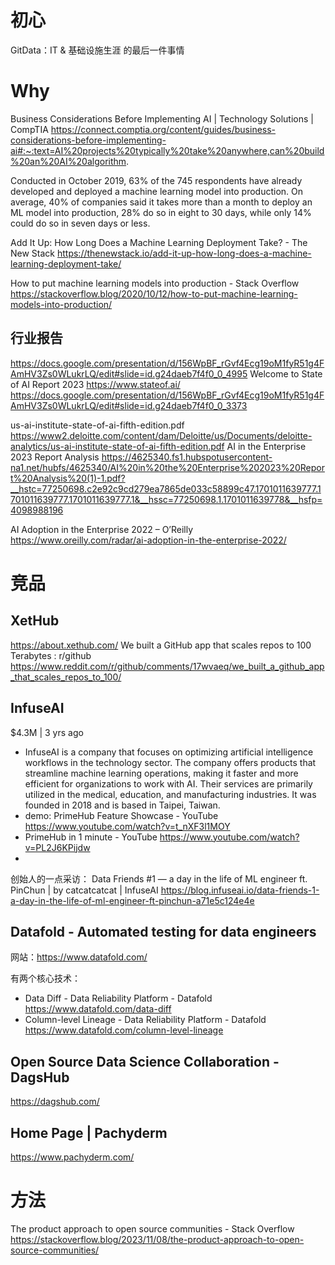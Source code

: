# 初心

GitData：IT & 基础设施生涯 的最后一件事情


# Why

Business Considerations Before Implementing AI | Technology Solutions | CompTIA
https://connect.comptia.org/content/guides/business-considerations-before-implementing-ai#:~:text=AI%20projects%20typically%20take%20anywhere,can%20build%20an%20AI%20algorithm.

Conducted in October 2019, 63% of the 745 respondents have already developed and deployed a machine learning model into production. On average, 40% of companies said it takes more than a month to deploy an ML model into production, 28% do so in eight to 30 days, while only 14% could do so in seven days or less.

Add It Up: How Long Does a Machine Learning Deployment Take? - The New Stack
https://thenewstack.io/add-it-up-how-long-does-a-machine-learning-deployment-take/

How to put machine learning models into production - Stack Overflow
https://stackoverflow.blog/2020/10/12/how-to-put-machine-learning-models-into-production/

## 行业报告
https://docs.google.com/presentation/d/156WpBF_rGvf4Ecg19oM1fyR51g4FAmHV3Zs0WLukrLQ/edit#slide=id.g24daeb7f4f0_0_4995
Welcome to State of AI Report 2023
https://www.stateof.ai/
https://docs.google.com/presentation/d/156WpBF_rGvf4Ecg19oM1fyR51g4FAmHV3Zs0WLukrLQ/edit#slide=id.g24daeb7f4f0_0_3373

us-ai-institute-state-of-ai-fifth-edition.pdf
https://www2.deloitte.com/content/dam/Deloitte/us/Documents/deloitte-analytics/us-ai-institute-state-of-ai-fifth-edition.pdf
AI in the Enterprise 2023 Report Analysis
https://4625340.fs1.hubspotusercontent-na1.net/hubfs/4625340/AI%20in%20the%20Enterprise%202023%20Report%20Analysis%20(1)-1.pdf?__hstc=77250698.c2e92c9cd279ea7865de033c58899c47.1701011639777.1701011639777.1701011639777.1&__hssc=77250698.1.1701011639778&__hsfp=4098988196

AI Adoption in the Enterprise 2022 – O’Reilly
https://www.oreilly.com/radar/ai-adoption-in-the-enterprise-2022/


# 竞品

## XetHub
https://about.xethub.com/
We built a GitHub app that scales repos to 100 Terabytes : r/github
https://www.reddit.com/r/github/comments/17wvaeq/we_built_a_github_app_that_scales_repos_to_100/


## InfuseAI
$4.3M | 3 yrs ago

* InfuseAI is a company that focuses on optimizing artificial intelligence workflows in the technology sector. The company offers products that streamline machine learning operations, making it faster and more efficient for organizations to work with AI. Their services are primarily utilized in the medical, education, and manufacturing industries. It was founded in 2018 and is based in Taipei, Taiwan.  
* demo:  PrimeHub Feature Showcase - YouTube
  https://www.youtube.com/watch?v=t_nXF3l1MOY
* PrimeHub in 1 minute - YouTube
  https://www.youtube.com/watch?v=PL2J6KPijdw
* 
创始人的一点采访：
Data Friends #1 — a day in the life of ML engineer ft. PinChun | by catcatcatcat | InfuseAI
https://blog.infuseai.io/data-friends-1-a-day-in-the-life-of-ml-engineer-ft-pinchun-a71e5c124e4e



## Datafold - Automated testing for data engineers 

网站：https://www.datafold.com/ 

有两个核心技术： 
* Data Diff - Data Reliability Platform - Datafold
  https://www.datafold.com/data-diff
* Column-level Lineage - Data Reliability Platform - Datafold
  https://www.datafold.com/column-level-lineage


## Open Source Data Science Collaboration - DagsHub
https://dagshub.com/


## Home Page | Pachyderm
https://www.pachyderm.com/


# 方法

The product approach to open source communities - Stack Overflow
https://stackoverflow.blog/2023/11/08/the-product-approach-to-open-source-communities/
